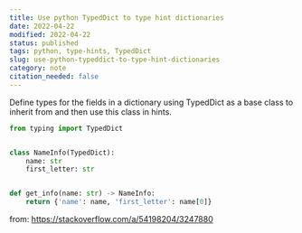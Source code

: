 ```yaml
---
title: Use python TypedDict to type hint dictionaries
date: 2022-04-22
modified: 2022-04-22
status: published
tags: python, type-hints, TypedDict
slug: use-python-typeddict-to-type-hint-dictionaries
category: note
citation_needed: false
---
```


Define types for the fields in a dictionary using TypedDict as a base class to inherit from and then use this class in hints.

```python
from typing import TypedDict


class NameInfo(TypedDict):
    name: str
    first_letter: str


def get_info(name: str) -> NameInfo:
    return {'name': name, 'first_letter': name[0]}
```

from: https://stackoverflow.com/a/54198204/3247880